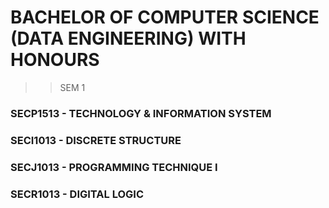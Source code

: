 # **BACHELOR OF COMPUTER SCIENCE (DATA ENGINEERING) WITH HONOURS**

>> SEM 1

### SECP1513 - TECHNOLOGY & INFORMATION SYSTEM
### SECI1013 - DISCRETE STRUCTURE
### SECJ1013 - PROGRAMMING TECHNIQUE I
### SECR1013 - DIGITAL LOGIC
